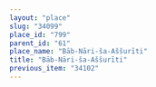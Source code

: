 ```yaml
---
layout: "place"
slug: "34099"
place_id: "799"
parent_id: "61"
place_name: "Bāb-Nāri-ša-Aššurīti"
title: "Bāb-Nāri-ša-Aššurīti"
previous_item: "34102"
---
```

